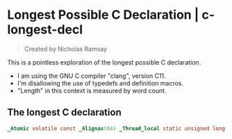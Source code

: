# Longest Possible C Declaration | c-longest-decl
> Created by Nicholas Ramsay

This is a pointless exploration of the longest possible C declaration. 

* I am using the GNU C compiler "clang", version C11. 
* I'm disallowing the use of typedefs and definition macros. 
* "Length" in this context is measured by word count.

## The longest C declaration
```c
_Atomic volatile const _Alignas(64) _Thread_local static unsigned long long int _Complex * const restrict very_long_var;
```